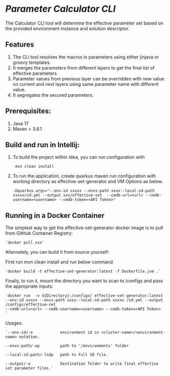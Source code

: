 # *Parameter Calculator CLI*

The Calculator CLI tool will determine the effective parameter set based on the provided environment instance and
solution descriptor.


## **Features**

1. The CLI tool resolves the macros in parameters using either jinjava or groovy templates. 
2. It merges the parameters from different layers to get the final list of effective parameters. 
3. Parameter values from previous layer can be overridden with new value on current and next layers using same parameter name with different value. 
4. It segregates the secured parameters.

## **Prerequisites:**

1. Java 17
2. Maven > 3.8.1


## **Build and run in Intellij:**

1. To build the project within Idea, you can run configuration with

   ` mvn clean install`

2. To run the application, create quarkus maven run configuration with working directory as
    effective-set-generator and VM Options as below.

    `-Dquarkus.args="--env-id xxxxx --envs-path xxxx--local-sd-path xxxxx/sd.yml --output xxx/effective-set 
    --cmdb-url=<url> --cmdb-username=<username> --cmdb-token=<API Token>"`

## **Running in a Docker Container**

The simplest way to get the effective-set-generator docker image is to pull from GitHub Container Registry:

    `docker pull xxx`

Alternately, you can build it from source yourself: 

First run mvn clean install and run below command

    `docker build -t effective-set-generator:latest -f Dockerfile.jvm .`

Finally, to run it, mount the directory you want to scan to /configs and pass the appropriate inputs:

    `docker run  -v ${Directory}:/configs/ effective-set-generator:latest
    --env-id xxxxx --envs-path xxxx--local-sd-path xxxxx /sd.yml --output /configs/effective-set
    --cmdb-url=<url> --cmdb-username=<username> --cmdb-token=<API Token>
    `
Usages:

    `--env-id/-e            environment id in <cluster-name>/<environment-name> notation.

    --envs-path/-ep         path to '/environments' folder

    --local-sd-path/-lsdp   path to Full SD file.

    --output/-o             Destination folder to write final effective set parameter files.`






 



